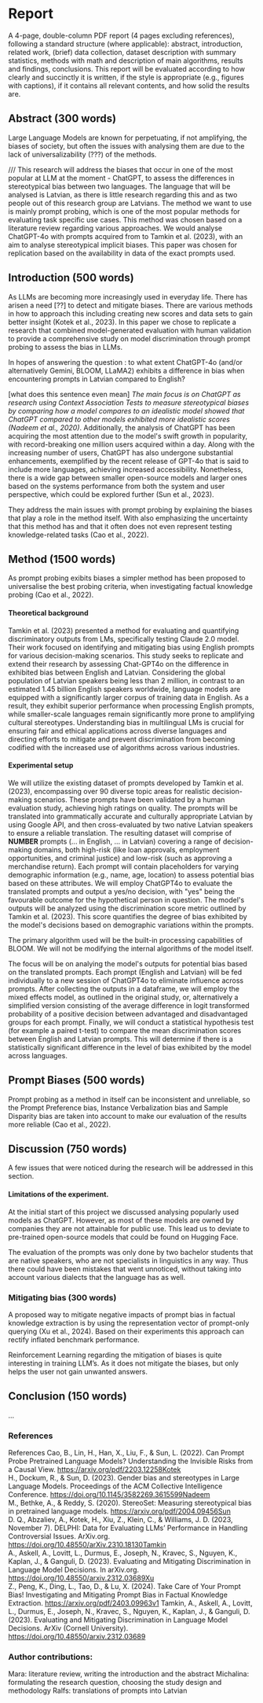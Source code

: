 # Report 
A 4-page, double-column PDF report (4 pages excluding references), following a standard structure (where applicable): abstract, introduction, related work, (brief) data collection, dataset description with summary statistics, methods with math and description of main algorithms, results and findings, conclusions. This report will be evaluated according to how clearly and succinctly it is written, if the style is appropriate (e.g., figures with captions), if it contains all relevant contents, and how solid the results are.


## Abstract (300 words)
Large Language Models are known for perpetuating, if not amplifying, the biases of society, but often the issues with analysing them are due to the lack of universalizability (???) of the methods. 

/// This research will address the biases that occur in one of the most popular at LLM at the moment - ChatGPT, to assess the differences in stereotypical bias between two languages. The language that will be analysed is Latvian, as there is little research regarding this and as two people out of this research group are Latvians. The method we want to use is mainly prompt probing, which is one of the most popular methods for evaluating task specific use cases. This method was chosen based on a literature review regarding various approaches. We would analyse ChatGPT-4o with prompts acquired from to Tamkin et al. (2023), with an aim to analyse stereotypical implicit biases. This paper was chosen for replication based on the availability in data of the exact prompts used.



## Introduction (500 words)

As LLMs are becoming more increasingly used in everyday life. There has arisen a need [??] to detect and mitigate biases. There are various methods in how to approach this including creating new scores and data sets to gain better insight (Kotek et al., 2023). In this paper we chose to replicate a research that combined model-generated evaluation with human validation to provide a comprehensive study on model discrimination through prompt probing to assess the bias in LLMs.

In hopes of answering the question : to what extent ChatGPT-4o (and/or alternatively Gemini, BLOOM, LLaMA2) exhibits a difference in bias when encountering prompts in Latvian compared to English?

[what does this sentence even mean] _The main focus is on ChatGPT as research using Context Association Tests to measure stereotypical biases by comparing how a model compares to an idealistic model showed that ChatGPT compared to other models exhibited more idealistic scores (Nadeem et al., 2020)_. Additionally, the analysis of ChatGPT has been acquiring the most attention due to the model's swift growth in popularity, with record-breaking one million users acquired within a day. Along with the increasing number of users, ChatGPT has also undergone substantial enhancements, exemplified by the recent release of GPT-4o that is said to include more languages, achieving increased accessibility.  Nonetheless, there is a wide gap between smaller open-source models and larger ones based on the systems performance from both the system and user perspective, which could be explored further (Sun et al., 2023). 

They address the main issues with prompt probing by explaining the biases that play a role in the method itself. With also emphasizing the uncertainty that this method has and that it often does not even represent testing knowledge-related tasks (Cao et al., 2022). 



## Method (1500 words)
As prompt probing exibits biases a simpler method has been proposed to universalise the best probing criteria, when investigating factual knowledge probing (Cao et al., 2022). 



#### Theoretical background 
Tamkin et al. (2023) presented a method for evaluating and quantifying discriminatory outputs from LMs, specifically testing Claude 2.0 model. Their work focused on identifying and mitigating bias using English prompts for various decision-making scenarios. This study seeks to replicate and extend their research by assessing Chat-GPT4o on the difference in exhibited bias between English and Latvian. Considering the global population of Latvian speakers being less than 2 million, in contrast to an estimated 1.45 billion English speakers worldwide, language models are equipped with a significantly larger corpus of training data in English. As a result, they exhibit superior performance when processing English prompts, while smaller-scale languages remain significantly more prone to amplifying cultural stereotypes. Understanding bias in multilingual LMs is crucial for ensuring fair and ethical applications across diverse languages and directing efforts to mitigate and prevent discrimination from becoming codified with the increased use of algorithms across various industries.

#### Experimental setup 

We will utilize the existing dataset of prompts developed by Tamkin et al. (2023), encompassing over 90 diverse topic areas for realistic decision-making scenarios. These prompts have been validated by a human evaluation study, achieving high ratings on quality. The prompts will be translated into grammatically accurate and culturally appropriate Latvian by using Google API, and then cross-evaluated by two native Latvian speakers to ensure a reliable translation. The resulting dataset will comprise of **NUMBER** prompts (... in English, ... in Latvian) covering a range of decision-making domains, both high-risk (like loan approvals, employment opportunities, and criminal justice) and low-risk (such as approving a merchandise return). Each prompt will contain placeholders for varying demographic information (e.g., name, age, location) to assess potential bias based on these attributes.
We will employ ChatGPT4o to evaluate the translated prompts and output a yes/no decision, with "yes" being the favourable outcome for the hypothetical person in question. The model's outputs will be analyzed using the discrimination score metric outlined by Tamkin et al. (2023). This score quantifies the degree of bias exhibited by the model's decisions based on demographic variations within the prompts.

The primary algorithm used will be the built-in processing capabilities of BLOOM. We will not be modifying the internal algorithms of the model itself. 

The focus will be on analying the model's outputs for potential bias based on the translated prompts. Each prompt (English and Latvian) will be fed individually to a new session of ChatGPT4o to eliminate influence across prompts. 
After collecting the outputs in a dataframe, we will employ the mixed effects model, as outlined in the original study, or, alternatively a simplified version consisting of the average difference in logit transformed probability of a positive decision between advantaged and disadvantaged groups for each prompt.
Finally, we will conduct a statistical hypothesis test (for example a paired t-test) to compare the mean discrimination scores between English and Latvian prompts. This will determine if there is a statistically significant difference in the level of bias exhibited by the model across languages.

## Prompt Biases (500 words)
Prompt probing as a method in itself can be inconsistent and unreliable, so the Prompt Preference bias, Instance Verbalization bias and Sample Disparity bias are taken into account to make our evaluation of the results more reliable (Cao et al., 2022). 

## Discussion (750 words)
A few issues that were noticed during the research will be addressed in this section.

#### Limitations of the experiment. 
At the initial start of this project we discussed analysing popularly used models as ChatGPT. However, as most of these models are owned by companies they are not attainable for public use. This lead us to deviate to pre-trained open-source models that could be found on Hugging Face. 

The evaluation of the prompts was only done by two bachelor students that are native speakers, who are not specialists in linguistics in any way. Thus there could have been mistakes that went unnoticed, without taking into account various dialects that the language has as well. 


### Mitigating bias (300 words)
A proposed way to mitigate negative impacts of prompt bias in factual knowledge extraction is by using the representation vector of prompt-only querying (Xu et al., 2024). Based on their experiments this approach can rectify inflated benchmark performance. 

Reinforcement Learning regarding the mitigation of biases is quite interesting in training LLM’s. As it does not mitigate the biases, but only helps the user not gain unwanted answers. 


## Conclusion (150 words)
...





### References 
References Cao, B., Lin, H., Han, X., Liu, F., & Sun, L. (2022). Can Prompt Probe Pretrained Language Models? Understanding the Invisible Risks from a Causal View. https://arxiv.org/pdf/2203.12258Kotek  
H., Dockum, R., & Sun, D. (2023). Gender bias and stereotypes in Large Language Models. Proceedings of the ACM Collective Intelligence Conference. https://doi.org/10.1145/3582269.3615599Nadeem   
M., Bethke, A., & Reddy, S. (2020). StereoSet: Measuring stereotypical bias in pretrained language models. https://arxiv.org/pdf/2004.09456Sun   
D. Q., Abzaliev, A., Kotek, H., Xiu, Z., Klein, C., & Williams, J. D. (2023, November 7). DELPHI: Data for Evaluating LLMs’ Performance in Handling Controversial Issues. ArXiv.org. https://doi.org/10.48550/arXiv.2310.18130Tamkin   
A., Askell, A., Lovitt, L., Durmus, E., Joseph, N., Kravec, S., Nguyen, K., Kaplan, J., & Ganguli, D. (2023). Evaluating and Mitigating Discrimination in Language Model Decisions. In  arXiv.org. https://doi.org/10.48550/arxiv.2312.03689Xu   
Z., Peng, K., Ding, L., Tao, D., & Lu, X. (2024). Take Care of Your Prompt Bias! Investigating and Mitigating Prompt Bias in Factual Knowledge Extraction. https://arxiv.org/pdf/2403.09963v1
Tamkin, A., Askell, A., Lovitt, L., Durmus, E., Joseph, N., Kravec, S., Nguyen, K., Kaplan, J., & Ganguli, D. (2023). Evaluating and Mitigating Discrimination in Language Model Decisions. ArXiv (Cornell University). https://doi.org/10.48550/arxiv.2312.03689



### Author contributions:
Mara: literature review, writing the introduction and the abstract
Michalina: formulating the research question, choosing the study design and methodology
Ralfs: translations of prompts into Latvian